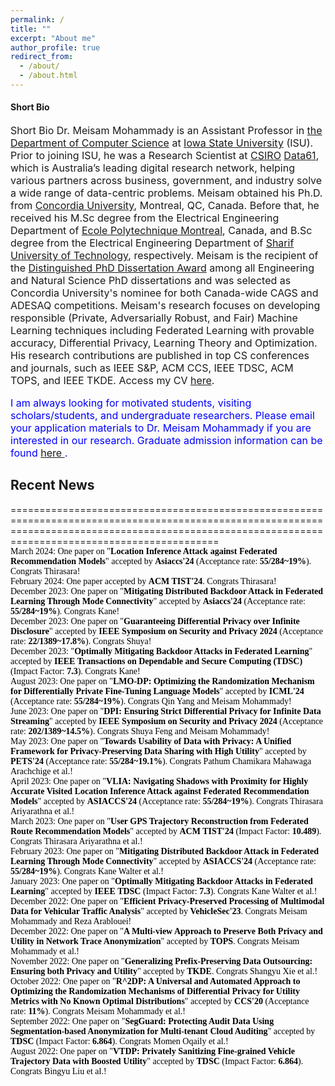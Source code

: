 ```yaml
---
permalink: /
title: ""
excerpt: "About me"
author_profile: true
redirect_from: 
  - /about/
  - /about.html
---
```

<h4 class="desktop-title">Short Bio</h4>
<p style="font-size: 16px;"><span class="mobile-title">Short Bio</span> Dr. Meisam Mohammady is an Assistant Professor in <a href="https://www.cs.iastate.edu">the Department of Computer Science</a> at <a href="https://www.iastate.edu">Iowa State University</a> (ISU). Prior to joining ISU, he was a Research Scientist at <a href="https://www.csiro.au/en/">CSIRO</a> <a href="https://data61.csiro.au/">Data61</a>, which is Australia’s leading digital research network, helping various partners across business, government, and industry solve a wide range of data-centric problems. Meisam obtained his Ph.D. from <a href="https://www.concordia.ca/ginacody/info-systems-eng.html">Concordia University</a>, Montreal, QC, Canada. Before that, he received his M.Sc degree from the Electrical Engineering Department of <a href="https://polymtl.ca/ge">Ecole Polytechnique Montreal</a>, Canada, and B.Sc degree from the Electrical Engineering Department of <a href="https://www.ee.sharif.edu/en/">Sharif University of Technology</a>, respectively. Meisam is the recipient of the <a href="https://github.com/meisamcs/meisamcs.github.io/blob/master/Certificate.PNG">Distinguished PhD Dissertation Award</a> among all Engineering and Natural Science PhD dissertations and was selected as Concordia University's nominee for both Canada-wide CAGS and ADESAQ competitions. Meisam's research focuses on developing responsible (Private, Adversarially Robust, and Fair) Machine Learning techniques including Federated Learning with provable accuracy, Differential Privacy, Learning Theory and Optimization. His research contributions are published in top CS conferences and journals, such as IEEE S&P, ACM CCS, IEEE TDSC, ACM TOPS, and IEEE TKDE. Access my CV <a href="_pages/CV.pdf" target="_blank">here</a>.</p>

<p style="font-size: 16px; color: #0000FF;"> I am always looking for motivated students, visiting scholars/students, and undergraduate researchers. Please email your application materials to Dr. Meisam Mohammady if you are interested in our research. Graduate admission information can be found <a href="https://www.cs.iastate.edu/computer-science-graduate-admissions"> here </a>.</p>

  
<h2>Recent News</h2>
======================================================================================================================================================================================================
<ul class="blog-title-list" style="background: transparent; padding: 3em; font-family: 'Times New Roman', Times, serif; list-style: none; margin: 0; padding: 0;">
  <li style="color: black; text-decoration: none;"><span>March 2024:</span> One paper on "<strong>Location Inference Attack against Federated Recommendation Models</strong>" accepted by <strong>Asiaccs'24</strong> (Acceptance rate: <strong>55/284~19%</strong>). Congrats Thirasara!</li>
  <li style="color: black; text-decoration: none;"><span>February 2024:</span> One paper accepted by <strong>ACM TIST'24</strong>. Congrats Thirasara!</li>
  <li style="color: black; text-decoration: none;"><span>December 2023:</span> One paper on "<strong>Mitigating Distributed Backdoor Attack in Federated Learning Through Mode Connectivity</strong>" accepted by <strong>Asiaccs'24</strong> (Acceptance rate: <strong>55/284~19%</strong>). Congrats Kane!</li>
  <li style="color: black; text-decoration: none;"><span>December 2023:</span> One paper on "<strong>Guaranteeing Differential Privacy over Infinite Disclosure</strong>" accepted by <strong>IEEE Symposium on Security and Privacy 2024</strong> (Acceptance rate: <strong>22/1389~17.8%</strong>). Congrats Shuya!</li>
  <li style="color: black; text-decoration: none;"><span>December 2023:</span> "<strong>Optimally Mitigating Backdoor Attacks in Federated Learning</strong>" accepted by <strong>IEEE Transactions on Dependable and Secure Computing (TDSC)</strong> (Impact Factor: <strong>7.3</strong>). Congrats Kane!</li>
  <li style="color: black; text-decoration: none;"><span>August 2023:</span> One paper on "<strong>LMO-DP: Optimizing the Randomization Mechanism for Differentially Private Fine-Tuning Language Models</strong>" accepted by <strong>ICML'24</strong> (Acceptance rate: <strong>55/284~19%</strong>). Congrats Qin Yang and Meisam Mohammady!</li>
  <li style="color: black; text-decoration: none;"><span>June 2023:</span> One paper on "<strong>DPI: Ensuring Strict Differential Privacy for Infinite Data Streaming</strong>" accepted by <strong>IEEE Symposium on Security and Privacy 2024</strong> (Acceptance rate: <strong>202/1389~14.5%</strong>). Congrats Shuya Feng and Meisam Mohammady!</li>
  <li style="color: black; text-decoration: none;"><span>May 2023:</span> One paper on "<strong>Towards Usability of Data with Privacy: A Unified Framework for Privacy-Preserving Data Sharing with High Utility</strong>" accepted by <strong>PETS'24</strong> (Acceptance rate: <strong>55/284~19.1%</strong>). Congrats Pathum Chamikara Mahawaga Arachchige et al.!</li>
  <li style="color: black; text-decoration: none;"><span>April 2023:</span> One paper on "<strong>VLIA: Navigating Shadows with Proximity for Highly Accurate Visited Location Inference Attack against Federated Recommendation Models</strong>" accepted by <strong>ASIACCS'24</strong> (Acceptance rate: <strong>55/284~19%</strong>). Congrats Thirasara Ariyarathna et al.!</li>
  <li style="color: black; text-decoration: none;"><span>March 2023:</span> One paper on "<strong>User GPS Trajectory Reconstruction from Federated Route Recommendation Models</strong>" accepted by <strong>ACM TIST'24</strong> (Impact Factor: <strong>10.489</strong>). Congrats Thirasara Ariyarathna et al.!</li>
  <li style="color: black; text-decoration: none;"><span>February 2023:</span> One paper on "<strong>Mitigating Distributed Backdoor Attack in Federated Learning Through Mode Connectivity</strong>" accepted by <strong>ASIACCS'24</strong> (Acceptance rate: <strong>55/284~19%</strong>). Congrats Kane Walter et al.!</li>
  <li style="color: black; text-decoration: none;"><span>January 2023:</span> One paper on "<strong>Optimally Mitigating Backdoor Attacks in Federated Learning</strong>" accepted by <strong>IEEE TDSC</strong> (Impact Factor: <strong>7.3</strong>). Congrats Kane Walter et al.!</li>
  <li style="color: black; text-decoration: none;"><span>December 2022:</span> One paper on "<strong>Efficient Privacy-Preserved Processing of Multimodal Data for Vehicular Traffic Analysis</strong>" accepted by <strong>VehicleSec'23</strong>. Congrats Meisam Mohammady and Reza Arablouei!</li>
  <li style="color: black; text-decoration: none;"><span>December 2022:</span> One paper on "<strong>A Multi-view Approach to Preserve Both Privacy and Utility in Network Trace Anonymization</strong>" accepted by <strong>TOPS</strong>. Congrats Meisam Mohammady et al.!</li>
  <li style="color: black; text-decoration: none;"><span>November 2022:</span> One paper on "<strong>Generalizing Prefix-Preserving Data Outsourcing: Ensuring both Privacy and Utility</strong>" accepted by <strong>TKDE</strong>. Congrats Shangyu Xie et al.!</li>
  <li style="color: black; text-decoration: none;"><span>October 2022:</span> One paper on "<strong>R^2DP: A Universal and Automated Approach to Optimizing the Randomization Mechanisms of Differential Privacy for Utility Metrics with No Known Optimal Distributions</strong>" accepted by <strong>CCS'20</strong> (Acceptance rate: <strong>11%</strong>). Congrats Meisam Mohammady et al.!</li>
  <li style="color: black; text-decoration: none;"><span>September 2022:</span> One paper on "<strong>SegGuard: Protecting Audit Data Using Segmentation-based Anonymization for Multi-tenant Cloud Auditing</strong>" accepted by <strong>TDSC</strong> (Impact Factor: <strong>6.864</strong>). Congrats Momen Oqaily et al.!</li>
  <li style="color: black; text-decoration: none;"><span>August 2022:</span> One paper on "<strong>VTDP: Privately Sanitizing Fine-grained Vehicle Trajectory Data with Boosted Utility</strong>" accepted by <strong>TDSC</strong> (Impact Factor: <strong>6.864</strong>). Congrats Bingyu Liu et al.!</li>
</ul>
